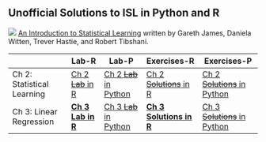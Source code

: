 ## Unofficial Solutions to ISL in Python and R

[<img src="https://statlearning.com/ISL%20Cover%202.jpg">](https://statlearning.com/)
[An Introduction to Statistical Learning](https://statlearning.com/) written by Gareth James, Daniela Witten, Trever Hastie, and Robert Tibshani. 


|    | Lab-R  | Lab-P | Exercises-R | Exercises-P |
| -- | ------ | ----- | ----------- | ----------- |
| Ch 2: Statistical Learning | [Ch 2 ~~Lab~~ in R](docs/Solutions/Ch-2-Statistical-Learning-R.html) | [Ch 2 ~~Lab~~ in Python](docs/Solutions/Ch-2-Statistical-Lerning-Python.html) | [Ch 2 ~~Solutions~~ in R](docs/Solutions/Ch-2-Linear-Regression-Exercises-in-R.html) | [Ch 2 ~~Solutions~~ in Python](docs/Solutions/Ch-2-Linear-Regression-Exercises-in-Python.html) |
| Ch 3: Linear Regression | [**Ch 3 Lab in R**](https://github.com/e-usenmez/ISL/Solutions/Ch-3-Linear-Regression-Lab-in-R.html) | [Ch 3 ~~Lab~~ in Python](docs/Solutions/Ch-3-Statistical-Lerning-Python.html) | [**Ch 3 Solutions in R**](https://github.com/e-usenmez/ISL/Solutions/Ch-3-Linear-Regression-Exercises-in-R.html) | [Ch 3 ~~Solutions~~ in Python](docs/Solutions/Ch-3-Linear-Regression-Exercises-Python.html) |
